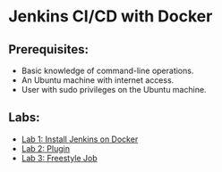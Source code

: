 # Jenkins CI/CD with Docker

## Prerequisites:
- Basic knowledge of command-line operations.
- An Ubuntu machine with internet access.
- User with sudo privileges on the Ubuntu machine.

## Labs:

- [Lab 1: Install Jenkins on Docker](setup/readme.md)
- [Lab 2: Plugin](plugin/readme.md)
- [Lab 3: Freestyle Job](pipeline/freestyle/readme.md)